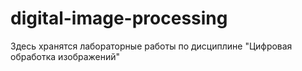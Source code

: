 # digital-image-processing
Здесь хранятся лабораторные работы по дисциплине "Цифровая обработка изображений"
